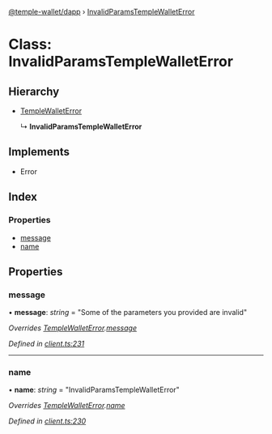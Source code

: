 [@temple-wallet/dapp](../README.md) › [InvalidParamsTempleWalletError](invalidparamstemplewalleterror.md)

# Class: InvalidParamsTempleWalletError

## Hierarchy

* [TempleWalletError](templewalleterror.md)

  ↳ **InvalidParamsTempleWalletError**

## Implements

* Error

## Index

### Properties

* [message](invalidparamstemplewalleterror.md#message)
* [name](invalidparamstemplewalleterror.md#name)

## Properties

###  message

• **message**: *string* = "Some of the parameters you provided are invalid"

*Overrides [TempleWalletError](templewalleterror.md).[message](templewalleterror.md#message)*

*Defined in [client.ts:231](https://github.com/madfish-solutions/thanoswallet-dapp/blob/7b4ea2b/src/client.ts#L231)*

___

###  name

• **name**: *string* = "InvalidParamsTempleWalletError"

*Overrides [TempleWalletError](templewalleterror.md).[name](templewalleterror.md#name)*

*Defined in [client.ts:230](https://github.com/madfish-solutions/thanoswallet-dapp/blob/7b4ea2b/src/client.ts#L230)*
